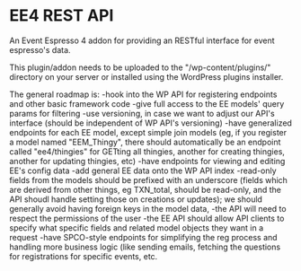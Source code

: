 EE4 REST API
=========

An Event Espresso 4 addon for providing an RESTful interface for event espresso's data.

This plugin/addon needs to be uploaded to the "/wp-content/plugins/" directory on your server or installed using the WordPress plugins installer.

The general roadmap is:
-hook into the WP API for registering endpoints and other basic framework code
-give full access to the EE models' query params for filtering
-use versioning, in case we want to adjust our API's interface (should be independent of WP API's versioning)
-have generalized endpoints for each EE model, except simple join models (eg, if you register a model named
"EEM_Thingy", there should automatically be an endpoint called "ee4/thingies" for GETting all thingies, another
for creating thingies, another for updating thingies, etc)
-have endpoints for viewing and editing EE's config data
-add general EE data onto the WP API index
-read-only fields from the models should be prefixed with an underscore (fields which are
derived from other things, eg TXN_total, should be read-only, and the API shoudl handle setting those on creations or updates);
we should generally avoid having foreign keys in the model data,
-the API will need to respect the permissions of the user
-the EE API should allow API clients to specify what specific fields and related model objects they want in a request
-have SPCO-style endpoints for simplifying the reg process and handling more business logic (like sending emails, fetching the questions for registrations for specific events, etc.
